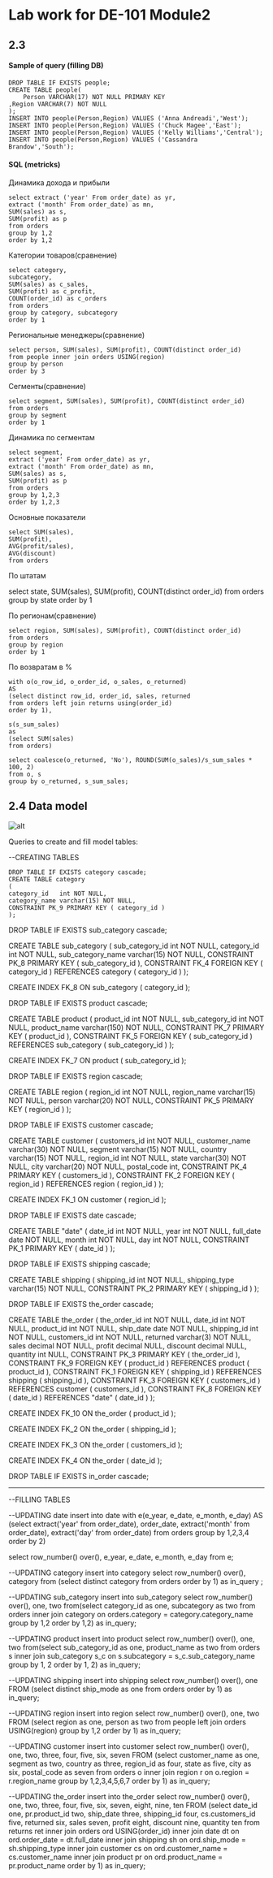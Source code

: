# Lab work for DE-101 Module2

## 2.3
#### Sample of query (filling DB)

    DROP TABLE IF EXISTS people;
    CREATE TABLE people(
        Person VARCHAR(17) NOT NULL PRIMARY KEY
	,Region VARCHAR(7) NOT NULL
	);
    INSERT INTO people(Person,Region) VALUES ('Anna Andreadi','West');
    INSERT INTO people(Person,Region) VALUES ('Chuck Magee','East');
    INSERT INTO people(Person,Region) VALUES ('Kelly Williams','Central');
    INSERT INTO people(Person,Region) VALUES ('Cassandra Brandow','South');

#### SQL (metricks)

Динамика дохода и прибыли

    select extract ('year' From order_date) as yr,
    extract ('month' From order_date) as mn,
    SUM(sales) as s,
    SUM(profit) as p
    from orders
    group by 1,2
    order by 1,2
	
	
Категории товаров(сравнение)

	select category,
	subcategory,
	SUM(sales) as c_sales,
	SUM(profit) as c_profit,
	COUNT(order_id) as c_orders
	from orders
	group by category, subcategory
	order by 1
	
	
Региональные менеджеры(сравнение)

	select person, SUM(sales), SUM(profit), COUNT(distinct order_id)
	from people inner join orders USING(region)
	group by person
	order by 3
	
	
Сегменты(сравнение)

	select segment, SUM(sales), SUM(profit), COUNT(distinct order_id)
	from orders
	group by segment
	order by 1
	
	
Динамика по сегментам

	select segment,
	extract ('year' From order_date) as yr,
	extract ('month' From order_date) as mn,
	SUM(sales) as s,
	SUM(profit) as p
	from orders
	group by 1,2,3
	order by 1,2,3
	
	
Основные показатели

	select SUM(sales),
	SUM(profit),
	AVG(profit/sales),
	AVG(discount)
	from orders
	
	
По штатам

select state, SUM(sales), SUM(profit), COUNT(distinct order_id)
from orders
group by state
order by 1
	
	
По регионам(сравнение)

	select region, SUM(sales), SUM(profit), COUNT(distinct order_id)
	from orders
	group by region
	order by 1


По возвратам в %

	with o(o_row_id, o_order_id, o_sales, o_returned)
	AS
	(select distinct row_id, order_id, sales, returned
	from orders left join returns using(order_id)
	order by 1),
	
	s(s_sum_sales)
	as
	(select SUM(sales)
	from orders)
	
	select coalesce(o_returned, 'No'), ROUND(SUM(o_sales)/s_sum_sales * 100, 2)
	from o, s
	group by o_returned, s_sum_sales;



## 2.4 Data model

![alt](https://github.com/victorjulyin/DE-101/blob/main/Module2/Снимок%20экрана%202022-11-03%20в%2021.32.40.png)


Queries to create and fill model tables:

--CREATING TABLES

	DROP TABLE IF EXISTS category cascade;
	CREATE TABLE category
	(
	category_id   int NOT NULL,
	category_name varchar(15) NOT NULL,
	CONSTRAINT PK_9 PRIMARY KEY ( category_id )
	);





DROP TABLE IF EXISTS sub_category cascade;

CREATE TABLE sub_category
(
sub_category_id   int NOT NULL,
category_id       int NOT NULL,
sub_category_name varchar(15) NOT NULL,
CONSTRAINT PK_8 PRIMARY KEY ( sub_category_id ),
CONSTRAINT FK_4 FOREIGN KEY ( category_id ) REFERENCES category ( category_id )
);

CREATE INDEX FK_8 ON sub_category
(
category_id
);





DROP TABLE IF EXISTS product cascade;

CREATE TABLE product
(
product_id      int NOT NULL,
sub_category_id int NOT NULL,
product_name    varchar(150) NOT NULL,
CONSTRAINT PK_7 PRIMARY KEY ( product_id ),
CONSTRAINT FK_5 FOREIGN KEY ( sub_category_id ) REFERENCES sub_category ( sub_category_id )
);

CREATE INDEX FK_7 ON product
(
sub_category_id
);








DROP TABLE IF EXISTS region cascade;

CREATE TABLE region
(
region_id   int NOT NULL,
region_name varchar(15) NOT NULL,
person      varchar(20) NOT NULL,
CONSTRAINT PK_5 PRIMARY KEY ( region_id )
);





DROP TABLE IF EXISTS customer cascade;

CREATE TABLE customer
(
customers_id   int NOT NULL,
customer_name varchar(30) NOT NULL,
segment       varchar(15) NOT NULL,
country       varchar(15) NOT NULL,
region_id     int NOT NULL,
state         varchar(30) NOT NULL,
city          varchar(20) NOT NULL,
postal_code   int,
CONSTRAINT PK_4 PRIMARY KEY ( customers_id ),
CONSTRAINT FK_2 FOREIGN KEY ( region_id ) REFERENCES region ( region_id )
);

CREATE INDEX FK_1 ON customer
(
region_id
);




DROP TABLE IF EXISTS date cascade;

CREATE TABLE "date"
(
date_id   int NOT NULL,
year      int NOT NULL,
full_date date NOT NULL,
month     int NOT NULL,
day       int NOT NULL,
CONSTRAINT PK_1 PRIMARY KEY ( date_id )
);





DROP TABLE IF EXISTS shipping cascade;

CREATE TABLE shipping
(
shipping_id   int NOT NULL,
shipping_type varchar(15) NOT NULL,
CONSTRAINT PK_2 PRIMARY KEY ( shipping_id )
);





DROP TABLE IF EXISTS the_order cascade;

CREATE TABLE the_order
(
the_order_id int NOT NULL,
date_id      int NOT NULL,
product_id   int NOT NULL,
ship_date    date NOT NULL,
shipping_id  int NOT NULL,
customers_id int NOT NULL,
returned     varchar(3) NOT NULL,
sales        decimal NOT NULL,
profit       decimal NULL,
discount     decimal NULL,
quantity     int NULL,
CONSTRAINT PK_3 PRIMARY KEY ( the_order_id ),
CONSTRAINT FK_9 FOREIGN KEY ( product_id ) REFERENCES product ( product_id ),
CONSTRAINT FK_1 FOREIGN KEY ( shipping_id ) REFERENCES shipping ( shipping_id ),
CONSTRAINT FK_3 FOREIGN KEY ( customers_id ) REFERENCES customer ( customers_id ),
CONSTRAINT FK_8 FOREIGN KEY ( date_id ) REFERENCES "date" ( date_id )
);

CREATE INDEX FK_10 ON the_order
(
product_id
);

CREATE INDEX FK_2 ON the_order
(
shipping_id
);

CREATE INDEX FK_3 ON the_order
(
customers_id
);

CREATE INDEX FK_4 ON the_order
(
date_id
);





DROP TABLE IF EXISTS in_order cascade;




----------------------------------------------------------------------------------------
--FILLING TABLES


--UPDATING date
insert into date
with e(e_year, e_date, e_month, e_day)
AS
(select extract('year' from order_date),
order_date,
extract('month' from order_date),
extract('day' from order_date)
from orders
group by 1,2,3,4
order by 2)

select row_number() over(),
e_year,
e_date,
e_month,
e_day
from e;





--UPDATING category
insert into category
select row_number() over(),
category
from (select distinct category
from orders
order by 1) as in_query
;





--UPDATING sub_category
insert into sub_category
select row_number() over(),
one,
two
from(select category_id as one,
subcategory as two
from orders
inner join category on orders.category = category.category_name
group by 1,2
order by 1,2) as in_query;





--UPDATING product
insert into product
select row_number() over(),
one,
two
from(select sub_category_id as one,
product_name as two
from orders s
inner join sub_category s_c on s.subcategory = s_c.sub_category_name
group by 1, 2
order by 1, 2) as in_query;





--UPDATING shipping
insert into shipping
select row_number() over(),
one
FROM
(select distinct ship_mode as one
from orders
order by 1) as in_query;






--UPDATING region
insert into region
select row_number() over(),
one,
two
FROM
(select region as one, person as two
from people left join orders USING(region)
group by 1,2
order by 1) as in_query;






--UPDATING customer
insert into customer
select row_number() over(), one, two, three, four, five, six, seven
FROM
(select customer_name as one,
segment as two,
country as three,
region_id as four,
state as five,
city as six,
postal_code as seven
from orders o inner join region r on o.region = r.region_name
group by 1,2,3,4,5,6,7
order by 1) as in_query;






--UPDATING the_order
insert into the_order
select row_number() over(), one, two, three, four, five, six, seven, eight, nine, ten
FROM
(select date_id one,
pr.product_id two,
ship_date three,
shipping_id four,
cs.customers_id five,
returned six,
sales seven,
profit eight,
discount nine,
quantity ten
from returns ret
inner join orders ord USING(order_id)
inner join date dt on ord.order_date = dt.full_date
inner join shipping sh on ord.ship_mode = sh.shipping_type
inner join customer cs on ord.customer_name = cs.customer_name
inner join product pr on ord.product_name = pr.product_name
order by 1) as in_query;
